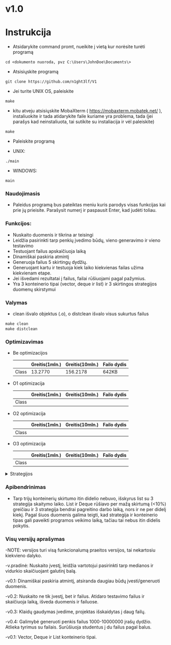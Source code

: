 # v1.0

# Instrukcija

- Atsidarykite command promt, nueikite į vietą kur norėsite turėti programą

```
cd <dokumento nuoroda, pvz C:\Users\JohnDoe\Documents\>
```
- Atsisiųskite programą
```
git clone https://github.com/n1ght3lf/V1
```

- Jei turite UNIX OS, paleiskite
```
make
```
- kitu atveju atsisiųskite MobaXterm ( https://mobaxterm.mobatek.net/ ), instaliuokite ir tada atidarykite faile kuriame yra problema, tada (jei parašys kad neinstaliuota, tai sutikite su instaliacija ir vėl paleiskite)

```
make
```

- Paleiskite programą

- UNIX:
```
./main
```
- WINDOWS:
```
main
```
### Naudojimasis

- Paleidus programą bus pateiktas meniu kuris parodys visas funkcijas kai prie jų prieisite. Parašysit numerį ir paspausit Enter, kad judėti toliau.

### Funkcijos:
- Nuskaito duomenis ir tikrina ar teisingi
- Leidžia pasirinkti tarp penkių įvedimo būdų, vieno generavimo ir vieno testavimo
- Testuojant failus apskaičiuoja laiką
- Dinamiškai paskiria atmintį
- Generuoja failus 5 skirtingų dydžių.
- Generuojant kartu ir testuoja kiek laiko kiekvienas failas užima kiekvienam etape.
- Jei išvedami rezultatai į failus, failai rūšiuojami pagal pažymius.
- Yra 3 konteinerio tipai (vector, deque ir list) ir 3 skirtingos strategijos duomenų skirstymui

### Valymas
- clean išvalo objektus (.o), o distclean išvalo visus sukurtus failus
```
make clean
make distclean
```

### Optimizavimas


- Be optimizacijos

  |           | Greitis(1mln.) | Greitis(10mln.) | Failo dydis  |
  |-----------|----------------|-----------------|--------------|
  | Class     |    13.2770     |    156.2178     |    642KB     |

- O1 optimizacija

  |           | Greitis(1mln.) | Greitis(10mln.) | Failo dydis  |
  |-----------|----------------|-----------------|--------------|
  | Class     |         |         |        |

- O2 optimizacija

  |           | Greitis(1mln.) | Greitis(10mln.) | Failo dydis  |
  |-----------|----------------|-----------------|--------------|
  | Class     |         |         |        |

- O3 optimizacija

  |           | Greitis(1mln.) | Greitis(10mln.) | Failo dydis  |
  |-----------|----------------|-----------------|--------------|
  | Class     |         |         |        |



<details>
    <summary> Strategijos </summary>

## Rezultatai

- Vector 1 strategija

| Failo dydis | Skaitymo laikas  | Rūšiavimo laikas | Išvedimo laikas  |
|-------------|------------------|------------------|------------------|
| 1 000       | 0.0036           | 0.0042           | 0.0005           |
| 10 000      | 0.0353           | 0.0526           | 0.0056           |
| 100 000     | 0.3860           | 0.7453           | 0.0603           |
| 1 000 000   | 3.9041           | 9.6643           | 0.7174           |
| 10 000 000  | 35.0132          | 111.360          | 8.5941           |

![Vector_1](./images/vector1.png)

- Vector 2 strategija

| Failo dydis | Skaitymo laikas  | Rūšiavimo laikas | Išvedimo laikas  |
|-------------|------------------|------------------|------------------|
| 1 000       | 0.0038           | 0.0043           | 0.0006           |
| 10 000      | 0.0351           | 0.0871           | 0.0074           |
| 100 000     | 0.3732           | 0.7692           | 0.0927           |
| 1 000 000   | 3.5262           | 9.1534           | 0.7031           |
| 10 000 000  | 35.3850          | 117.234          | 8.3022           |

![Vector_2](./images/vector2.png)

- Vector 3 strategija

| Failo dydis | Skaitymo laikas  | Rūšiavimo laikas | Išvedimo laikas  |
|-------------|------------------|------------------|------------------|
| 1 000       | 0.0035           | 0.0043           | 0.0007           |
| 10 000      | 0.0353           | 0.0525           | 0.0067           |
| 100 000     | 0.3817           | 0.7121           | 0.0744           |
| 1 000 000   | 3.4521           | 8.5524           | 0.8672           |
| 10 000 000  | 36.4035          | 105.653          | 9.3462           |

![Vector_3](./images/vector3.png)

- Deque 1 strategija

| Failo dydis | Skaitymo laikas  | Rūšiavimo laikas | Išvedimo laikas  |
|-------------|------------------|------------------|------------------|
| 1 000       | 0.0037           | 0.0044           | 0.0005           |
| 10 000      | 0.0344           | 0.0543           | 0.0048           |
| 100 000     | 0.3447           | 0.7113           | 0.0608           |
| 1 000 000   | 3.4821           | 8.8966           | 0.6684           |
| 10 000 000  | 34.6972          | 108.312          | 8.0477           |

![Deque_1](./images/deque1.png)

- Deque 2 strategija

| Failo dydis | Skaitymo laikas  | Rūšiavimo laikas | Išvedimo laikas  |
|-------------|------------------|------------------|------------------|
| 1 000       | 0.0036           | 0.0047           | 0.0006           |
| 10 000      | 0.0503           | 0.0585           | 0.0056           |
| 100 000     | 0.3594           | 0.8200           | 0.0690           |
| 1 000 000   | 3.5770           | 9.8510           | 0.7259           |
| 10 000 000  | 35.2041          | 121.844          | 7.9257           |

![Deque_2](./images/deque2.png)

-Deque 3 strategija

| Failo dydis | Skaitymo laikas  | Rūšiavimo laikas | Išvedimo laikas  |
|-------------|------------------|------------------|------------------|
| 1 000       | 0.0036           | 0.0043           | 0.0006           |
| 10 000      | 0.0343           | 0.5357           | 0.0059           |
| 100 000     | 0.3508           | 0.6994           | 0.7697           |
| 1 000 000   | 3.4591           | 8.9712           | 0.8492           |
| 10 000 000  | 36.0661          | 109.312          | 10.231           |

![Deque_3](./images/deque3.png)

- List 1 strategija

| Failo dydis | Skaitymo laikas  | Rūšiavimo laikas | Išvedimo laikas  |
|-------------|------------------|------------------|------------------|
| 1 000       | 0.0037           | 0.0030           | 0.0006           |
| 10 000      | 0.0356           | 0.0423           | 0.0058           |
| 100 000     | 0.3780           | 0.6128           | 0.0897           |
| 1 000 000   | 3.6181           | 8.3617           | 0.9696           |
| 10 000 000  | 34.4123          | 94.2010          | 10.058           |

![List_1](./images/list1.png)

- List 2 strategija

| Failo dydis | Skaitymo laikas  | Rūšiavimo laikas | Išvedimo laikas  |
|-------------|------------------|------------------|------------------|
| 1 000       | 0.0036           | 0.0029           | 0.0006           |
| 10 000      | 0.0354           | 0.0446           | 0.0063           |
| 100 000     | 0.3553           | 0.6185           | 0.0906           |
| 1 000 000   | 3.4843           | 8.3737           | 0.9306           |
| 10 000 000  | 34.9684          | 99.9578          | 10.216           |

![List_2](./images/list2.png)

- List 3 strategija

| Failo dydis | Skaitymo laikas  | Rūšiavimo laikas | Išvedimo laikas  |
|-------------|------------------|------------------|------------------|
| 1 000       | 0.0035           | 0.0030           | 0.0007           |
| 10 000      | 0.0347           | 0.0429           | 0.0069           |
| 100 000     | 0.3545           | 0.6006           | 0.1130           |
| 1 000 000   | 3.4999           | 7.5365           | 1.2169           |
| 10 000 000  | 147.641          | 97.7937          | 14.651           |

![List_3](./images/list3.png)

</details>

### Apibendrinimas

- Tarp trijų konteinerių skirtumo itin didelio nebuvo, išskyrus list su 3 strategija skaitymo laiko. List ir Deque rūšiavo per mažą skirtumą (<10%) greičiau ir 3 strategija bendrai pagreitino darbo laiką, nors ir ne per didelį kiekį. Pagal šiuos duomenis galima teigti, kad strategija ir konteinerio tipas gali paveikti programos veikimo laiką, tačiau tai nebus itin didelis pokytis.

### Visų versijų aprašymas

-NOTE: versijos turi visą funkcionalumą praeitos versijos, tai nekartosiu kiekvieno dalyko.

-v.pradinė: Nuskaito įvestį, leidžia vartotojui pasirinkti tarp medianos ir vidurkio skaičiuojant galutinį balą.

-v0.1: Dinamiškai paskiria atmintį, atsiranda daugiau būdų įvesti/generuoti duomenis.

-v0.2: Nuskaito ne tik įvestį, bet ir failus. Atidaro testavimo failus ir skaičiuoja laiką, išveda duomenis ir failuose.

-v0.3: Klaidų gaudymas įvedime, projektas išskaidytas į daug failų.

-v0.4: Galimybė generuoti penkis failus 1000-10000000 įrašų dydžio. Atlieka tyrimus su failais. Surūšiuoja studentus į du failus pagal balus.

-v0.1: Vector, Deque ir List konteinerio tipai.